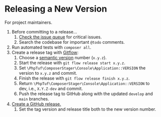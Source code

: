 # Releasing a New Version

For project maintainers.

1. Before committing to a release...
    1. [Check the issue queue](https://github.com/php-tuf/composer-stager/issues) for critical issues.
    1. Search the codebase for important `@todo` comments.
1. Run automated tests with `composer all`.
1. Create a release tag with [Gitflow](https://github.com/nvie/gitflow):
    1. Choose a [semantic version](https://semver.org/) number (`x.y.z`).
    1. Start the release with `git flow release start x.y.z`.
    1. Set `\PhpTuf\ComposerStager\Console\Application::VERSION` the version to `x.y.z` and commit.
    1. Finish the release with `git flow release finish x.y.z`.
    1. Return `\PhpTuf\ComposerStager\Console\Application::VERSION` to dev, i.e., `X.Y.Z-dev` and commit.
    1. Push the release tag to GitHub along with the updated `develop` and `main` branches.
1. [Create a GitHub release.](https://help.github.com/articles/creating-releases/)
    1. Set the tag version and release title both to the new version number.
